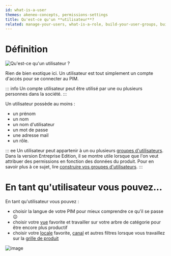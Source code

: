 ```yaml
---
id: what-is-a-user
themes: akeneo-concepts, permissions-settings
title: Qu'est-ce qu'un **utilisateur**?
related: manage-your-users, what-is-a-role, build-your-user-groups, build-your-user-roles
---
```


# Définition

![Qu'est-ce qu'un utilisateur ?](../img/What-is-a-user.svg)

Rien de bien exotique ici. Un utilisateur est tout simplement un compte d'accès pour se connecter au PIM.

::: info
Un compte utilisateur peut être utilisé par une ou plusieurs personnes dans la société.
:::

Un utilisateur possède au moins :
 - un prénom
 - un nom
 - un nom d'utilisateur
 - un mot de passe
 - une adresse mail
 - un rôle.

::: ee
Un utilisateur peut appartenir à un ou plusieurs [groupes d'utilisateurs](/articles/what-is-a-user-group.html). Dans la version Entreprise Edition, il se montre utile lorsque que l'on veut attribuer des permissions en fonction des données du produit. 
Pour en savoir plus à ce sujet, lire [construire vos groupes d'utilisateurs](/articles/build-your-user-groups.html).
:::

# En tant qu'utilisateur vous pouvez...

En tant qu'utilisateur vous pouvez :
 - choisir la langue de votre PIM pour mieux comprendre ce qu'il se passe :wink:
 - choisir votre [vue](/articles/manage-your-views.html) favorite et travailler sur votre arbre de catégorie pour être encore plus productif
 - choisir votre [locale](/articles/what-is-a-locale.html) favorite, [canal](/articles/what-is-a-channel.html) et autres filtres lorsque vous travaillez sur la [grille de produit](/articles/products-grid.html)

![image](../img/System_users_Profil_fr.png)
